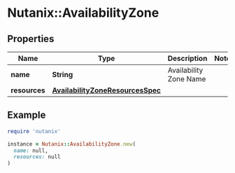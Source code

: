 # Nutanix::AvailabilityZone

## Properties

| Name | Type | Description | Notes |
| ---- | ---- | ----------- | ----- |
| **name** | **String** | Availability Zone Name |  |
| **resources** | [**AvailabilityZoneResourcesSpec**](AvailabilityZoneResourcesSpec.md) |  |  |

## Example

```ruby
require 'nutanix'

instance = Nutanix::AvailabilityZone.new(
  name: null,
  resources: null
)
```


